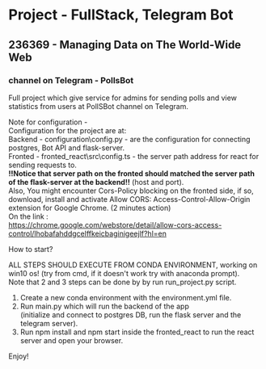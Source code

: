 # Project - FullStack, Telegram Bot
## 	236369 - Managing Data on The World-Wide Web
### channel on Telegram - PollsBot

Full project which give service for admins for sending polls and view statistics from users at PollSBot channel on Telegram.

Note for configuration -
<br/>
Configuration for the project are at:
<br/>
 Backend - configuration\config.py - are the configuration for connecting postgres, Bot API and flask-server.
 <br/>
 Fronted - fronted_react\src\config.ts - the server path address for react for sending requests to.
 <br/>
 **!!Notice that server path on the fronted should matched the server path of the flask-server at the backend!!** (host and port).
 <br/>
 Also, You might encounter Cors-Policy blocking on the fronted side, if so, download, install and activate
 Allow CORS: Access-Control-Allow-Origin extension for Google Chrome. (2 minutes action)<br/>
 On the link : 
  <br/>
 https://chrome.google.com/webstore/detail/allow-cors-access-control/lhobafahddgcelffkeicbaginigeejlf?hl=en
 

How to start? 
<br/>

ALL STEPS SHOULD EXECUTE FROM CONDA ENVIRONMENT, working on win10 os! (try  from cmd, if it doesn't work try with anaconda prompt).
<br/>
Note that 2 and 3 steps can be done by by run run_project.py script.
<br/>
1. Create a new conda environment with the environment.yml file.
2. Run main.py which will run the backend of the app  
(initialize and connect to postgres DB, run the flask server and the telegram server).
3. Run npm install and  npm start inside the fronted_react to run the react server and open your browser.



 Enjoy! 
